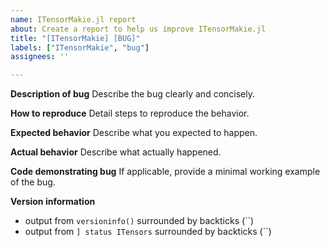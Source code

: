```yaml
---
name: ITensorMakie.jl report
about: Create a report to help us improve ITensorMakie.jl
title: "[ITensorMakie] [BUG]"
labels: ["ITensorMakie", "bug"]
assignees: ''

---
```


**Description of bug**
Describe the bug clearly and concisely.


**How to reproduce**
Detail steps to reproduce the behavior.


**Expected behavior**
Describe what you expected to happen.


**Actual behavior**
Describe what actually happened.


**Code demonstrating bug**
If applicable, provide a minimal working example of the bug.


**Version information**
 - output from `versioninfo()` surrounded by backticks (``)
 - output from `] status ITensors` surrounded by backticks (``)
